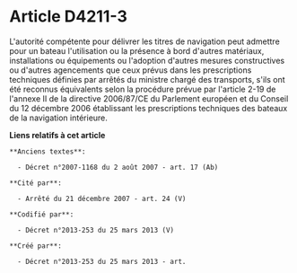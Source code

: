 # Article D4211-3

L'autorité compétente pour délivrer les titres de navigation peut admettre pour un bateau l'utilisation ou la présence à bord
d'autres matériaux, installations ou équipements ou l'adoption d'autres mesures constructives ou d'autres agencements que
ceux prévus dans les prescriptions techniques définies par arrêtés du ministre chargé des transports, s'ils ont été reconnus
équivalents selon la procédure prévue par l'article 2-19 de l'annexe II de la directive 2006/87/CE du Parlement européen et
du Conseil du 12 décembre 2006 établissant les prescriptions techniques des bateaux de la navigation intérieure.

**Liens relatifs à cet article**

	**Anciens textes**:

	  - Décret n°2007-1168 du 2 août 2007 - art. 17 (Ab)

	**Cité par**:

	  - Arrêté du 21 décembre 2007 - art. 24 (V)

	**Codifié par**:

	  - Décret n°2013-253 du 25 mars 2013 (V)

	**Créé par**:

	  - Décret n°2013-253 du 25 mars 2013 - art.
